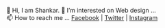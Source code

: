 👋 Hi, I am Shankar.
🔭 I’m interested on Web design ...<br>
📫 How to reach me ... <a href="https://www.facebook.com/Shankaravi6/">Facebook</a> | <a href="https://twitter.com/shankaravi6">Twitter</a> | <a href="https://www.instagram.com/shankaravi6/">Instagram</a>

